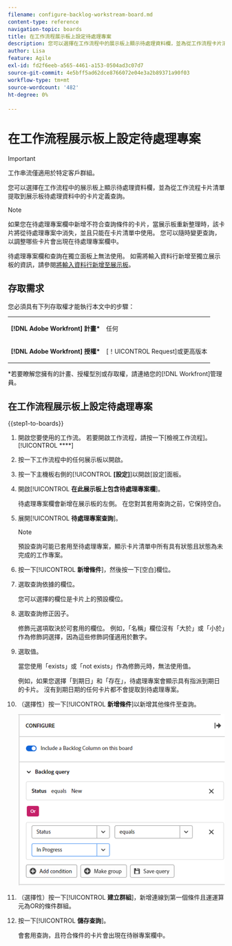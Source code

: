 ```yaml
---
filename: configure-backlog-workstream-board.md
content-type: reference
navigation-topic: boards
title: 在工作流程展示板上設定待處理專案
description: 您可以選擇在工作流程中的展示板上顯示待處理資料欄，並為從工作流程卡片清單提取到展示板待處理資料中的卡片定義查詢。
author: Lisa
feature: Agile
exl-id: fd2f6eeb-a565-4461-a153-0504ad3c07d7
source-git-commit: 4e5bff5ad62dce8766072e04e3a2b89371a90f03
workflow-type: tm+mt
source-wordcount: '482'
ht-degree: 0%

---
```


# 在工作流程展示板上設定待處理專案

>[!IMPORTANT]
>
>工作串流僅適用於特定客戶群組。

您可以選擇在工作流程中的展示板上顯示待處理資料欄，並為從工作流程卡片清單提取到展示板待處理資料中的卡片定義查詢。

>[!NOTE]
>
>如果您在待處理專案欄中新增不符合查詢條件的卡片，當展示板重新整理時，該卡片將從待處理專案中消失，並且只能在卡片清單中使用。 您可以隨時變更查詢，以調整哪些卡片會出現在待處理專案欄中。

待處理專案欄和查詢在獨立面板上無法使用。 如需將輸入資料行新增至獨立展示板的資訊，請參閱[將輸入資料行新增至展示板](/help/quicksilver/agile/use-boards-agile-planning-tools/add-intake-column-to-board.md)。

## 存取需求

您必須具有下列存取權才能執行本文中的步驟：

<table style="table-layout:auto"> 
 <col> 
 </col> 
 <col> 
 </col> 
 <tbody> 
  <tr> 
   <td role="rowheader"><strong>[!DNL Adobe Workfront] 計畫*</strong></td> 
   <td> <p>任何</p> </td> 
  </tr> 
  <tr> 
   <td role="rowheader"><strong>[!DNL Adobe Workfront] 授權*</strong></td> 
   <td> <p>[！UICONTROL Request]或更高版本</p> </td> 
  </tr> 
 </tbody> 
</table>

&#42;若要瞭解您擁有的計畫、授權型別或存取權，請連絡您的[!DNL Workfront]管理員。

## 在工作流程展示板上設定待處理專案

{{step1-to-boards}}

1. 開啟您要使用的工作流。 若要開啟工作流程，請按一下[檢視工作流程]。[!UICONTROL ****]
1. 按一下工作流程中的任何展示板以開啟。
1. 按一下主機板右側的&#x200B;[!UICONTROL **[設定]**]&#x200B;以開啟[設定]面板。
1. 開啟&#x200B;[!UICONTROL **在此展示板上包含待處理專案欄**]。

   待處理專案欄會新增在展示板的左側。 在您對其套用查詢之前，它保持空白。

1. 展開&#x200B;[!UICONTROL **待處理專案查詢**]。

   >[!NOTE]
   >
   >預設查詢可能已套用至待處理專案，顯示卡片清單中所有具有狀態且狀態為未完成的工作專案。

1. 按一下&#x200B;[!UICONTROL **新增條件**]，然後按一下[空白]欄位。
1. 選取查詢依據的欄位。

   您可以選擇的欄位是卡片上的預設欄位。

1. 選取查詢修正因子。

   修飾元選項取決於可套用的欄位。 例如，「名稱」欄位沒有「大於」或「小於」作為修飾詞選擇，因為這些修飾詞僅適用於數字。

1. 選取值。

   當您使用「exists」或「not exists」作為修飾元時，無法使用值。

   例如，如果您選擇「到期日」和「存在」，待處理專案會顯示具有指派到期日的卡片。 沒有到期日期的任何卡片都不會提取到待處理專案。

1. （選擇性）按一下&#x200B;[!UICONTROL **新增條件**]&#x200B;以新增其他條件至查詢。

   ![待處理專案查詢](assets/backlog-query-wrkstrm-board.png)

1. （選擇性）按一下&#x200B;[!UICONTROL **建立群組**]，新增連線到第一個條件且運運算元為OR的條件群組。
1. 按一下&#x200B;[!UICONTROL **儲存查詢**]。

   會套用查詢，且符合條件的卡片會出現在待辦專案欄中。
